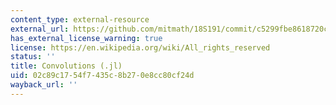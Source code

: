 ```yaml
---
content_type: external-resource
external_url: https://github.com/mitmath/18S191/commit/c5299fbe8618720c8624a6c378c0305e2dd95bc2#diff-e90fd5d5c768312d7b081951a18fa4427e4ed5eeca02fbc12c7dafdd5cba3f56
has_external_license_warning: true
license: https://en.wikipedia.org/wiki/All_rights_reserved
status: ''
title: Convolutions (.jl)
uid: 02c89c17-54f7-435c-8b27-0e8cc80cf24d
wayback_url: ''
---
```

